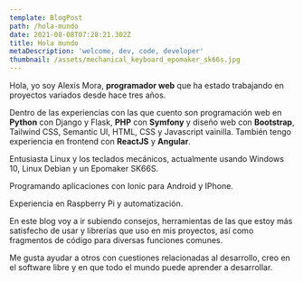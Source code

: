 ```yaml
---
template: BlogPost
path: /hola-mundo
date: 2021-08-08T07:28:21.302Z
title: Hola mundo
metaDescription: 'welcome, dev, code, developer'
thumbnail: /assets/mechanical_keyboard_epomaker_sk66s.jpg
---
```

Hola, yo soy Alexis Mora, **programador web** que ha estado trabajando en proyectos variados desde hace tres años.

Dentro de las experiencias con las que cuento son programación web en **Python** con Django y Flask, **PHP** con **Symfony** y diseño web con **Bootstrap**, Tailwind CSS, Semantic UI, HTML, CSS y Javascript vainilla. También tengo experiencia en frontend con **ReactJS** y **Angular**.

Entusiasta Linux y los teclados mecánicos, actualmente usando Windows 10, Linux Debian y un Epomaker SK66S.

Programando aplicaciones con Ionic para Android y IPhone.

Experiencia en Raspberry Pi y automatización.

En este blog voy a ir subiendo consejos, herramientas de las que estoy más satisfecho de usar y librerías que uso en mis proyectos, así como fragmentos de código para diversas funciones comunes.

Me gusta ayudar a otros con cuestiones relacionadas al desarrollo, creo en el software libre y en que todo el mundo puede aprender a desarrollar.
